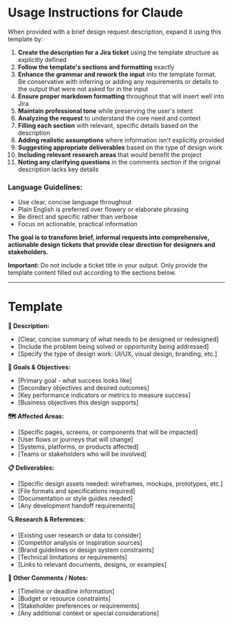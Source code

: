 # Usage Instructions for Claude

When provided with a brief design request description, expand it using this template by:

1. **Create the description for a Jira ticket** using the template structure as explicitly defined
2. **Follow the template's sections and formatting** exactly
3. **Enhance the grammar and rework the input** into the template format. Be conservative with inferring or adding any requirements or details to the output that were not asked for in the input
4. **Ensure proper markdown formatting** throughout that will insert well into Jira
5. **Maintain professional tone** while preserving the user's intent
6. **Analyzing the request** to understand the core need and context
7. **Filling each section** with relevant, specific details based on the description
8. **Adding realistic assumptions** where information isn't explicitly provided
9. **Suggesting appropriate deliverables** based on the type of design work
10. **Including relevant research areas** that would benefit the project
11. **Noting any clarifying questions** in the comments section if the original description lacks key details

### Language Guidelines:
- Use clear, concise language throughout
- Plain English is preferred over flowery or elaborate phrasing
- Be direct and specific rather than verbose
- Focus on actionable, practical information

**The goal is to transform brief, informal requests into comprehensive, actionable design tickets that provide clear direction for designers and stakeholders.**

**Important:** Do not include a ticket title in your output. Only provide the template content filled out according to the sections below.

---

# Template

**📌 Description:**
* [Clear, concise summary of what needs to be designed or redesigned]
* [Include the problem being solved or opportunity being addressed]
* [Specify the type of design work: UI/UX, visual design, branding, etc.]

**🎯 Goals & Objectives:**
* [Primary goal - what success looks like]
* [Secondary objectives and desired outcomes]
* [Key performance indicators or metrics to measure success]
* [Business objectives this design supports]

**🗺️ Affected Areas:**
* [Specific pages, screens, or components that will be impacted]
* [User flows or journeys that will change]
* [Systems, platforms, or products affected]
* [Teams or stakeholders who will be involved]

**📋 Deliverables:**
* [Specific design assets needed: wireframes, mockups, prototypes, etc.]
* [File formats and specifications required]
* [Documentation or style guides needed]
* [Any development handoff requirements]

**🔍 Research & References:**
* [Existing user research or data to consider]
* [Competitor analysis or inspiration sources]
* [Brand guidelines or design system constraints]
* [Technical limitations or requirements]
* [Links to relevant documents, designs, or examples]

**💬 Other Comments / Notes:**
* [Timeline or deadline information]
* [Budget or resource constraints]
* [Stakeholder preferences or requirements]
* [Any additional context or special considerations]

